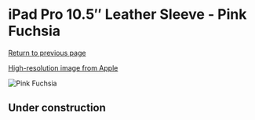 # iPad Pro 10.5″ Leather Sleeve - Pink Fuchsia

[Return to previous page](/ipad_pro105)

[High-resolution image from Apple](https://store.storeimages.cdn-apple.com/8756/as-images.apple.com/is/MR5P2?wid=4500&hei=4500&fmt=png)

<div style="width: 512px"><img src="/almost_uncompressed/MR5P2.webp" alt="Pink Fuchsia"></div>

## Under construction
